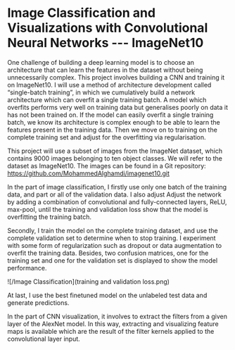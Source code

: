 # Image Classification and Visualizations with Convolutional Neural Networks --- ImageNet10

One challenge of building a deep learning model is to choose an architecture that can learn the features in the dataset without being unnecessarily complex. This project involves building a CNN and training it on ImageNet10. I will use a method of architecture development called “single-batch training”, in which we cumulatively build a network architecture which can overfit a single training batch. A model which overfits performs very well on training data but generalises poorly on data it has not been trained on. If the model can easily overfit a single training batch, we know its architecture is complex enough to be able to learn the features present in the training data. Then we move on to training on the complete training set and adjust for the overfitting via regularisation.

This project will use a subset of images from the ImageNet dataset, which contains 9000 images belonging to ten object classes. We will refer to the dataset as ImageNet10. The images can be found in a Git repository: https://github.com/MohammedAlghamdi/imagenet10.git

In the part of image classification, I firstly use only one batch of the training data, and part or all of the validation data. I also adjust Adjust the network by adding a combination of convolutional and fully-connected layers, ReLU, max-pool, until the training and validation loss show that the model is overfitting the training batch.

Secondly, I train the model on the complete training dataset, and use the complete validation set to determine when to stop training. I experiment with some form of regularization such as dropout or data augmentation to overfit the training data. Besides, two confusion matrices, one for the training set and one for the validation set is displayed to show the model performance.

![/Image Classification](training and validation loss.png)

At last, I use the best finetuned model on the unlabeled test data and generate predictions.

In the part of CNN visualization, it involves to extract the filters from a given layer of the AlexNet model. In this way, extracting and visualizing feature maps is available which are the result of the filter kernels applied to the convolutional layer input.

